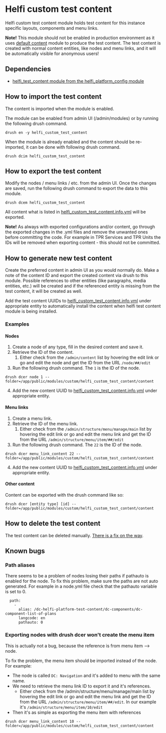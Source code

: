 # Helfi custom test content

Helfi custom test content module holds test content for this instance specific layouts, components and menu links.

**Note!** This module should not be enabled in production environment as it uses [default content](https://www.drupal.org/project/default_content) module to produce the test content. The test content is created with normal content entities, like nodes and menu links, and it will be automatically visible for anonymous users!

## Dependencies
- [helfi_test_content module from the helfi_platform_config module](https://github.com/City-of-Helsinki/drupal-helfi-platform-config)

## How to import the test content

The content is imported when the module is enabled.

The module can be enabled from admin UI (/admin/modules) or by running the following drush command.

```
drush en -y helfi_custom_test_content
```

When the module is already enabled and the content should be re-imported, it can be done with following drush command.

```
drush dcim helfi_custom_test_content
```

## How to export the test content

Modify the nodes / menu links / etc. from the admin UI. Once the changes are saved, run the following drush command to export the data to this module.
```
drush dcem helfi_custom_test_content
```

All content what is listed in [helfi_custom_test_content.info.yml](helfi_custom_test_content.info.yml) will be exported.

**Note!** As always with exported configurations and/or content, go through the exported changes in the .yml files and remove the unwanted ones before committing the code. For example in TPR Services and TPR Units the IDs will be removed when exporting content - this should not be committed.

## How to generate new test content

Create the preferred content in admin UI as you would normally do. Make a note of the content ID and export the created content via drush to this module. Possible references to other entities (like paragraphs, media entities, etc.) will be created and if the referenced entity is missing from the test content, it will be created as well.

Add the test content UUIDs to [helfi_custom_test_content.info.yml](helfi_custom_test_content.info.yml) under appropriate entity to automatically install the content when helfi test content module is being installed.

### Examples

#### Nodes
1. Create a node of any type, fill in the desired content and save it.
2. Retrieve the ID of the content.
   1. Either check from the `/admin/content` list by hovering the edit link or go and edit the node and get the ID from the URL `/node/##/edit`
3. Run the following drush command. The `1` is the ID of the node.
```
drush dcer node 1 --folder=/app/public/modules/custom/helfi_custom_test_content/content
```
4. Add the new content UUID to [helfi_custom_test_content.info.yml](helfi_custom_test_content.info.yml) under appropriate entity.

#### Menu links
1. Create a menu link.
2. Retrieve the ID of the menu link.
   1. Either check from the `/admin/structure/menu/manage/main` list by hovering the edit link or go and edit the menu link and get the ID from the URL `/admin/structure/menu/item/##/edit`
3. Run the following drush command. The `22` is the ID of the node.
```
drush dcer menu_link_content 22 --folder=/app/public/modules/custom/helfi_custom_test_content/content
```
4. Add the new content UUID to [helfi_custom_test_content.info.yml](helfi_custom_test_content.info.yml) under appropriate entity.

#### Other content

Content can be exported with the drush command like so:
```
drush dcer [entity type] [id] --folder=/app/public/modules/custom/helfi_custom_test_content/content
```

## How to delete the test content

The test content can be deleted manually. [There is a fix on the way](https://www.drupal.org/project/default_content/issues/3282547).

## Known bugs

### Path aliases
There seems to be a problem of nodes losing their paths if pathauto is enabled for the node. To fix this problem, make sure the paths are not auto generated. For example in a node.yml file check that the pathauto variable is set to 0.
```
  path:
    -
      alias: /dc-helfi-platform-test-content/dc-components/dc-component-list-of-plans
      langcode: en
      pathauto: 0
```

### Exporting nodes with drush dcer won't create the menu item

This is actually not a bug, because the reference is from menu item --> node.

To fix the problem, the menu item should be imported instead of the node.
For example:
- The node is called `DC: Navigation` and it's added to menu with the same name.
- We need to retrieve the menu link ID to export it and it's references.
  - Either check from the /admin/structure/menu/manage/main list by hovering the edit link or go and edit the menu link and get the ID from the URL `/admin/structure/menu/item/##/edit`. In our example it's `/admin/structure/menu/item/10/edit`
- Then it's as simple as exporting the menu item with references
```
drush dcer menu_link_content 10 --folder=/app/public/modules/custom/helfi_custom_test_content/content
```
